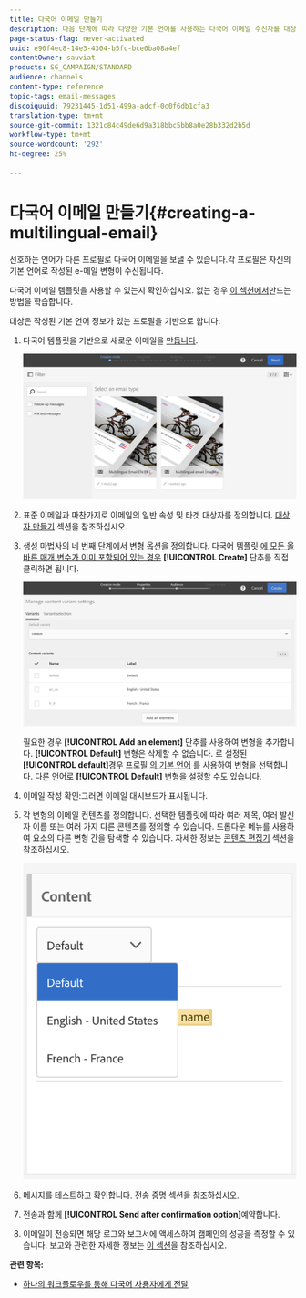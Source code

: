 ```yaml
---
title: 다국어 이메일 만들기
description: 다음 단계에 따라 다양한 기본 언어를 사용하는 다국어 이메일 수신자를 대상으로 이메일을 작성합니다.
page-status-flag: never-activated
uuid: e90f4ec8-14e3-4304-b5fc-bce0ba08a4ef
contentOwner: sauviat
products: SG_CAMPAIGN/STANDARD
audience: channels
content-type: reference
topic-tags: email-messages
discoiquuid: 79231445-1d51-499a-adcf-0c0f6db1cfa3
translation-type: tm+mt
source-git-commit: 1321c84c49de6d9a318bbc5bb8a0e28b332d2b5d
workflow-type: tm+mt
source-wordcount: '292'
ht-degree: 25%

---
```



# 다국어 이메일 만들기{#creating-a-multilingual-email}

선호하는 언어가 다른 프로필로 다국어 이메일을 보낼 수 있습니다.각 프로필은 자신의 기본 언어로 작성된 e-메일 변형이 수신됩니다.

다국어 이메일 템플릿을 사용할 수 있는지 확인하십시오. 없는 경우 [이 섹션에서](../../channels/using/multilingual-messages-template.md)만드는 방법을 학습합니다.

대상은 작성된 기본 언어 정보가 있는 프로필을 기반으로 합니다.

1. 다국어 템플릿을 기반으로 새로운 이메일을 [만듭니다](../../channels/using/multilingual-messages-template.md).

   ![](assets/multi_create1.png)

1. 표준 이메일과 마찬가지로 이메일의 일반 속성 및 타겟 대상자를 정의합니다. [대상자 만들기](../../audiences/using/creating-audiences.md) 섹션을 참조하십시오.
1. 생성 마법사의 네 번째 단계에서 변형 옵션을 정의합니다. 다국어 템플릿 [에 모든 올바른 매개 변수가 이미 포함되어 있는 경우](../../channels/using/multilingual-messages-template.md) **[!UICONTROL Create]** 단추를 직접 클릭하면 됩니다.

   ![](assets/multi_create4.png)

   필요한 경우 **[!UICONTROL Add an element]** 단추를 사용하여 변형을 추가합니다. **[!UICONTROL Default]** 변형은 삭제할 수 없습니다. 로 설정된 **[!UICONTROL default]**&#x200B;경우 프로필 [의 기본 언어](../../audiences/using/creating-profiles.md) 를 사용하여 변형을 선택합니다. 다른 언어로 **[!UICONTROL Default]** 변형을 설정할 수도 있습니다.

1. 이메일 작성 확인:그러면 이메일 대시보드가 표시됩니다.
1. 각 변형의 이메일 컨텐츠를 정의합니다. 선택한 템플릿에 따라 여러 제목, 여러 발신자 이름 또는 여러 가지 다른 콘텐츠를 정의할 수 있습니다. 드롭다운 메뉴를 사용하여 요소의 다른 변형 간을 탐색할 수 있습니다. 자세한 정보는 [콘텐츠 편집기](../../designing/using/designing-content-in-adobe-campaign.md) 섹션을 참조하십시오.

   ![](assets/multi_selectcontent.png)

1. 메시지를 테스트하고 확인합니다. 전송 [증명](../../sending/using/sending-proofs.md) 섹션을 참조하십시오.
1. 전송과 함께 **[!UICONTROL Send after confirmation option]**&#x200B;예약합니다.
1. 이메일이 전송되면 해당 로그와 보고서에 액세스하여 캠페인의 성공을 측정할 수 있습니다. 보고와 관련한 자세한 정보는 [이 섹션](../../reporting/using/about-dynamic-reports.md)을 참조하십시오.

**관련 항목:**

* [하나의 워크플로우를 통해 다국어 사용자에게 전달](https://helpx.adobe.com/kr/campaign/kb/simplify-campaign-management.html#Engageyourcustomersateverystep)
